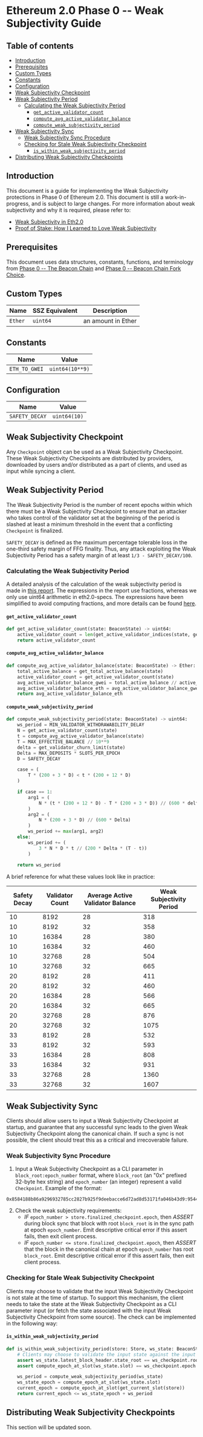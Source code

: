 # Ethereum 2.0 Phase 0 -- Weak Subjectivity Guide

## Table of contents

<!-- TOC -->
<!-- START doctoc generated TOC please keep comment here to allow auto update -->
<!-- DON'T EDIT THIS SECTION, INSTEAD RE-RUN doctoc TO UPDATE -->

- [Introduction](#introduction)
- [Prerequisites](#prerequisites)
- [Custom Types](#custom-types)
- [Constants](#constants)
- [Configuration](#configuration)
- [Weak Subjectivity Checkpoint](#weak-subjectivity-checkpoint)
- [Weak Subjectivity Period](#weak-subjectivity-period)
  - [Calculating the Weak Subjectivity Period](#calculating-the-weak-subjectivity-period)
    - [`get_active_validator_count`](#get_active_validator_count)
    - [`compute_avg_active_validator_balance`](#compute_avg_active_validator_balance)
    - [`compute_weak_subjectivity_period`](#compute_weak_subjectivity_period)
- [Weak Subjectivity Sync](#weak-subjectivity-sync)
  - [Weak Subjectivity Sync Procedure](#weak-subjectivity-sync-procedure)
  - [Checking for Stale Weak Subjectivity Checkpoint](#checking-for-stale-weak-subjectivity-checkpoint)
    - [`is_within_weak_subjectivity_period`](#is_within_weak_subjectivity_period)
- [Distributing Weak Subjectivity Checkpoints](#distributing-weak-subjectivity-checkpoints)

<!-- END doctoc generated TOC please keep comment here to allow auto update -->
<!-- /TOC -->

## Introduction

This document is a guide for implementing the Weak Subjectivity protections in Phase 0 of Ethereum 2.0.
This document is still a work-in-progress, and is subject to large changes.
For more information about weak subjectivity and why it is required, please refer to:

- [Weak Subjectivity in Eth2.0](https://notes.ethereum.org/@adiasg/weak-subjectvity-eth2)
- [Proof of Stake: How I Learned to Love Weak Subjectivity](https://blog.ethereum.org/2014/11/25/proof-stake-learned-love-weak-subjectivity/)

## Prerequisites

This document uses data structures, constants, functions, and terminology from
[Phase 0 -- The Beacon Chain](./beacon-chain.md) and [Phase 0 -- Beacon Chain Fork Choice](./fork-choice.md).

## Custom Types

| Name | SSZ Equivalent | Description |
|---|---|---|
| `Ether` | `uint64` | an amount in Ether |

## Constants

| Name | Value |
|---|---|
| `ETH_TO_GWEI` | `uint64(10**9)` |

## Configuration

| Name | Value |
|---|---|
| `SAFETY_DECAY` | `uint64(10)` |

## Weak Subjectivity Checkpoint

Any `Checkpoint` object can be used as a Weak Subjectivity Checkpoint.
These Weak Subjectivity Checkpoints are distributed by providers,
downloaded by users and/or distributed as a part of clients, and used as input while syncing a client.

## Weak Subjectivity Period

The Weak Subjectivity Period is the number of recent epochs within which there
must be a Weak Subjectivity Checkpoint to ensure that an attacker who takes control
of the validator set at the beginning of the period is slashed at least a minimum threshold
in the event that a conflicting `Checkpoint` is finalized.

`SAFETY_DECAY` is defined as the maximum percentage tolerable loss in the one-third
safety margin of FFG finality. Thus, any attack exploiting the Weak Subjectivity Period has
a safety margin of at least `1/3 - SAFETY_DECAY/100`.

### Calculating the Weak Subjectivity Period

A detailed analysis of the calculation of the weak subjectivity period is made in [this report](https://github.com/runtimeverification/beacon-chain-verification/blob/master/weak-subjectivity/weak-subjectivity-analysis.pdf). The expressions in the report use fractions, whereas we only use uint64 arithmetic in eth2.0-specs. The expressions have been simplified to avoid computing fractions, and more details can be found [here](https://www.overleaf.com/read/wgjzjdjpvpsd).

#### `get_active_validator_count`

```python
def get_active_validator_count(state: BeaconState) -> uint64:
    active_validator_count = len(get_active_validator_indices(state, get_current_epoch(state)))
    return active_validator_count
```

#### `compute_avg_active_validator_balance`

```python
def compute_avg_active_validator_balance(state: BeaconState) -> Ether:
    total_active_balance = get_total_active_balance(state)
    active_validator_count = get_active_validator_count(state)
    avg_active_validator_balance_gwei = total_active_balance // active_validator_count
    avg_active_validator_balance_eth = avg_active_validator_balance_gwei // ETH_TO_GWEI
    return avg_active_validator_balance_eth
```

#### `compute_weak_subjectivity_period`

```python
def compute_weak_subjectivity_period(state: BeaconState) -> uint64:
    ws_period = MIN_VALIDATOR_WITHDRAWABILITY_DELAY
    N = get_active_validator_count(state)
    t = compute_avg_active_validator_balance(state)
    T = MAX_EFFECTIVE_BALANCE // 10**9
    delta = get_validator_churn_limit(state)
    Delta = MAX_DEPOSITS * SLOTS_PER_EPOCH
    D = SAFETY_DECAY

    case = (
        T * (200 + 3 * D) < t * (200 + 12 * D)
    )

    if case == 1:
        arg1 = (
            N * (t * (200 + 12 * D) - T * (200 + 3 * D)) // (600 * delta * (2 * t + T))
        )
        arg2 = (
            N * (200 + 3 * D) // (600 * Delta)
        )
        ws_period += max(arg1, arg2)
    else:
        ws_period += (
            3 * N * D * t // (200 * Delta * (T - t))
        )
    
    return ws_period
```

A brief reference for what these values look like in practice:

| Safety Decay | Validator Count | Average Active Validator Balance | Weak Subjectivity Period |
| ---- | ---- | ---- | ---- |
| 10 | 8192 | 28 | 318 |
| 10 | 8192 | 32 | 358 |
| 10 | 16384 | 28 | 380 |
| 10 | 16384 | 32 | 460 |
| 10 | 32768 | 28 | 504 |
| 10 | 32768 | 32 | 665 |
| 20 | 8192 | 28 | 411 |
| 20 | 8192 | 32 | 460 |
| 20 | 16384 | 28 | 566 |
| 20 | 16384 | 32 | 665 |
| 20 | 32768 | 28 | 876 |
| 20 | 32768 | 32 | 1075 |
| 33 | 8192 | 28 | 532 |
| 33 | 8192 | 32 | 593 |
| 33 | 16384 | 28 | 808 |
| 33 | 16384 | 32 | 931 |
| 33 | 32768 | 28 | 1360 |
| 33 | 32768 | 32 | 1607 |

## Weak Subjectivity Sync

Clients should allow users to input a Weak Subjectivity Checkpoint at startup, and guarantee that any successful sync leads to the given Weak Subjectivity Checkpoint along the canonical chain. If such a sync is not possible, the client should treat this as a critical and irrecoverable failure.

### Weak Subjectivity Sync Procedure

1. Input a Weak Subjectivity Checkpoint as a CLI parameter in `block_root:epoch_number` format,
  where `block_root` (an "0x" prefixed 32-byte hex string) and `epoch_number` (an integer) represent a valid `Checkpoint`.
  Example of the format:

```
0x8584188b86a9296932785cc2827b925f9deebacce6d72ad8d53171fa046b43d9:9544
```

2. Check the weak subjectivity requirements:
    - *IF* `epoch_number > store.finalized_checkpoint.epoch`,
          then *ASSERT* during block sync that block with root `block_root` is in the sync path at epoch `epoch_number`.
          Emit descriptive critical error if this assert fails, then exit client process.
    - *IF* `epoch_number <= store.finalized_checkpoint.epoch`,
          then *ASSERT* that the block in the canonical chain at epoch `epoch_number` has root `block_root`.
          Emit descriptive critical error if this assert fails, then exit client process.

### Checking for Stale Weak Subjectivity Checkpoint

Clients may choose to validate that the input Weak Subjectivity Checkpoint is not stale at the time of startup.
To support this mechanism, the client needs to take the state at the Weak Subjectivity Checkpoint as
a CLI parameter input (or fetch the state associated with the input Weak Subjectivity Checkpoint from some source).
The check can be implemented in the following way:

#### `is_within_weak_subjectivity_period`

```python
def is_within_weak_subjectivity_period(store: Store, ws_state: BeaconState, ws_checkpoint: Checkpoint) -> bool:
    # Clients may choose to validate the input state against the input Weak Subjectivity Checkpoint
    assert ws_state.latest_block_header.state_root == ws_checkpoint.root
    assert compute_epoch_at_slot(ws_state.slot) == ws_checkpoint.epoch

    ws_period = compute_weak_subjectivity_period(ws_state)
    ws_state_epoch = compute_epoch_at_slot(ws_state.slot)
    current_epoch = compute_epoch_at_slot(get_current_slot(store))
    return current_epoch <= ws_state_epoch + ws_period
```

## Distributing Weak Subjectivity Checkpoints

This section will be updated soon.
